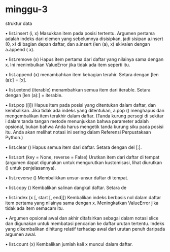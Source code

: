 # minggu-3

struktur data

•	list.insert (i, x) Masukkan item pada posisi tertentu. Argumen pertama adalah indeks dari elemen yang sebelumnya disisipkan, jadi sisipan a.insert (0, x) di bagian depan daftar, dan a.insert (len (a), x) ekivalen dengan a.append ( x).

•	list.remove (x) Hapus item pertama dari daftar yang nilainya sama dengan x. Ini menimbulkan ValueError jika tidak ada item seperti itu.

•	list.append (x) menambahkan item kebagian terahir. Setara dengan [len (a):] = [x].

•	list.extend (iterable) menambahkan semua item dari iterable. Setara dengan [len (a):] = iterable.

•	list.pop ([i]) Hapus item pada posisi yang ditentukan dalam daftar, dan kembalikan. Jika tidak ada indeks yang ditentukan, a.pop () menghapus dan mengembalikan item terakhir dalam daftar. (Tanda kurung persegi di sekitar i dalam tanda tangan metode menunjukkan bahwa parameter adalah opsional, bukan bahwa Anda harus mengetik tanda kurung siku pada posisi itu. Anda akan melihat notasi ini sering dalam Referensi Perpustakaan Python.)

•	list.clear () Hapus semua item dari daftar. Setara dengan del [:].

•	list.sort (key = None, reverse = False) Urutkan item dari daftar di tempat (argumen dapat digunakan untuk mengurutkan kustomisasi, lihat diurutkan () untuk penjelasannya).

•	list.reverse () Membalikkan unsur-unsur daftar di tempat.

•	list.copy () Kembalikan salinan dangkal daftar. Setara de

•	list.index (x [, start [, end]]) Kembalikan indeks berbasis nol dalam daftar item pertama yang nilainya sama dengan x. Meningkatkan ValueError jika tidak ada item semacam itu.

•	Argumen opsional awal dan akhir ditafsirkan sebagai dalam notasi slice dan digunakan untuk membatasi pencarian ke daftar urutan tertentu. Indeks yang dikembalikan dihitung relatif terhadap awal dari urutan penuh daripada argumen awal.

•	list.count (x) Kembalikan jumlah kali x muncul dalam daftar.
